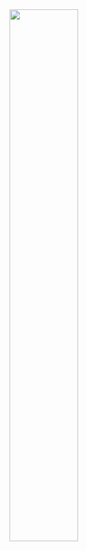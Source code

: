 <a href="https://open.spotify.com/track/520BxaPgBQSwGcfTYGO4Rd?si=f86fa221a45747f9">
  <img src="https://github.com/user-attachments/assets/7ceec4b3-e896-4602-8f1b-7cb5ec6f0b7f" width="49%" />
</a>

